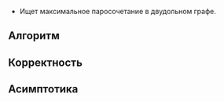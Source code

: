 - Ищет максимальное паросочетание в двудольном графе.

## Алгоритм

## Корректность

## Асимптотика
